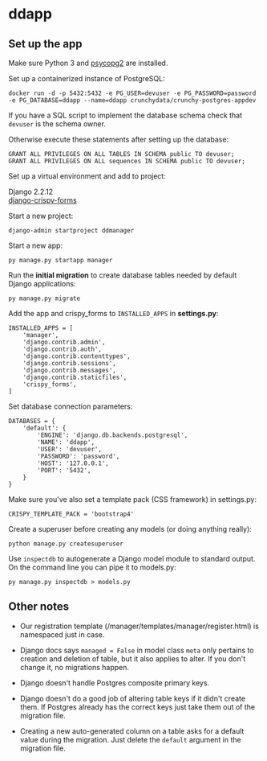 # ddapp

## Set up the app

Make sure Python 3 and [psycopg2](https://pypi.org/project/psycopg2/) are installed.

Set up a containerized instance of PostgreSQL:

```
docker run -d -p 5432:5432 -e PG_USER=devuser -e PG_PASSWORD=password -e PG_DATABASE=ddapp --name=ddapp crunchydata/crunchy-postgres-appdev
```

If you have a SQL script to implement the database schema check that `devuser` is the schema owner.
 
Otherwise execute these statements after setting up the database:
```
GRANT ALL PRIVILEGES ON ALL TABLES IN SCHEMA public TO devuser;
GRANT ALL PRIVILEGES ON ALL sequences IN SCHEMA public TO devuser;
```

Set up a virtual environment and add to project:

Django 2.2.12  
[django-crispy-forms](https://django-crispy-forms.readthedocs.io/en/latest/install.html)

Start a new project:

`django-admin startproject ddmanager`

Start a new app:

`py manage.py startapp manager`

Run the **initial migration** to create database tables needed by default Django applications:

`py manage.py migrate`

Add the app and crispy_forms to `INSTALLED_APPS` in **settings.py**:

```
INSTALLED_APPS = [
    'manager',
    'django.contrib.admin',
    'django.contrib.auth',
    'django.contrib.contenttypes',
    'django.contrib.sessions',
    'django.contrib.messages',
    'django.contrib.staticfiles',
    'crispy_forms',
]
```

Set database connection parameters:

```
DATABASES = {
    'default': {
        'ENGINE': 'django.db.backends.postgresql',
        'NAME': 'ddapp',
        'USER': 'devuser',
        'PASSWORD': 'password',
        'HOST': '127.0.0.1',
        'PORT': '5432',
    }
}
```

Make sure you've also set a template pack (CSS framework) in settings.py:

`CRISPY_TEMPLATE_PACK = 'bootstrap4'`

Create a superuser before creating any models (or doing anything really):

`python manage.py createsuperuser`

Use `inspectdb` to autogenerate a Django model module to standard output. On the command line
you can pipe it to models.py:

`py manage.py inspectdb > models.py`

## Other notes

* Our registration template (/manager/templates/manager/register.html) is namespaced just in case.

* Django docs says `managed = False` in model class `meta` only pertains to creation and deletion of table, but it also
applies to alter. If you don't change it, no migrations happen.

* Django doesn't handle Postgres composite primary keys. 

* Django doesn't do a good job of altering table keys if it didn't create them. If Postgres already
has the correct keys just take them out of the migration file.

* Creating a new auto-generated column on a table asks for a default value during the migration. Just
delete the `default` argument in the migration file.